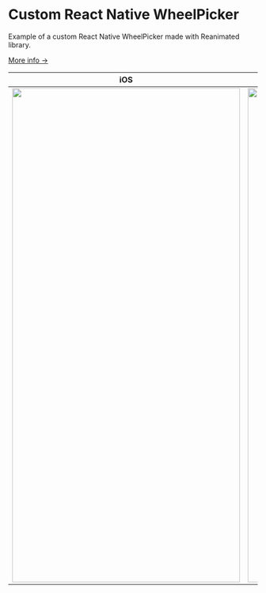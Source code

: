 # Custom React Native WheelPicker
Example of a custom React Native WheelPicker made with Reanimated library.

[More info →](https://igorves.me/blog/custom-react-native-wheel-picker) 


iOS                        |  Android
:-------------------------:|:-------------------------:
<img src="https://user-images.githubusercontent.com/59508111/173028256-0b708ba4-0547-41fe-8f90-83616b39d357.gif" width="460" height="1000"/> | <img src="https://user-images.githubusercontent.com/59508111/173031083-55a95bf4-f1cb-41a7-8a12-815e5bcc1d98.gif" width="460" height="1000"/>
